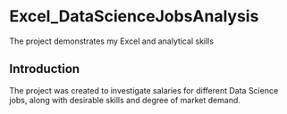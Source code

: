 # Excel_DataScienceJobsAnalysis
The project demonstrates my Excel and analytical skills

## Introduction  
The project was created to investigate salaries for different Data Science jobs, along with desirable skills and degree of market demand.
